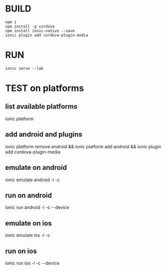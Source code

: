 
# BUILD

``` 
npm i 
npm install -g cordova 
npm install ionic-native --save
ionic plugin add cordova-plugin-media

```

# RUN

```
ionic serve --lab
```

# TEST on platforms

## list available platforms 
ionic platform

## add android and plugins
ionic platform remove android && ionic platform add android && ionic plugin add cordova-plugin-media

## emulate on android
ionic emulate android -l -c

## run on android
ionic run android -l -c --device

## emulate on ios
ionic emulate ios -l -c 


## run on ios
ionic run ios -l -c  --device


<preference name="AndroidPersistentFileLocation" value="Internal" />
<preference name="iosPersistentFileLocation" value="Library" />
